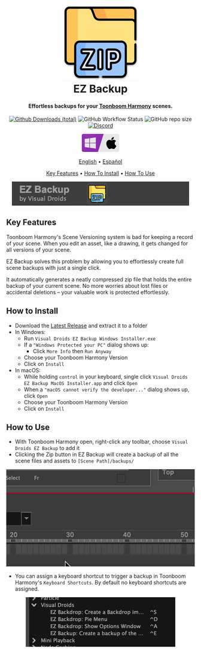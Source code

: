 <h1 align="center">
  <br>
  <a href="https://github.com/VisualDroids/EZ-Backup-for-Toonboom-Harmony/releases/latest"><img src="https://raw.githubusercontent.com/visualdroids/EZ-Backup-for-Toonboom-Harmony/master/docs/img/ezbackup.png" alt="Download EZ Backup" width="200"></a>
  <br>
  EZ Backup
  <br>
</h1>

<h4 align="center">Effortless backups for your <a href="https://www.toonboom.com/products/harmony" target="_blank">Toonboom Harmony</a> scenes.</h4>

<div align="center">

<p align="center">

[![Github Downloads (total)](https://img.shields.io/github/downloads/VisualDroids/EZ-Backup-for-Toonboom-Harmony/total)](https://github.com/VisualDroids/EZ-Backup-for-Toonboom-Harmony/releases/latest) ![GitHub Workflow Status](https://img.shields.io/github/actions/workflow/status/VisualDroids/EZ-Backup-for-Toonboom-Harmony/release.yml) ![GitHub repo size](https://img.shields.io/github/repo-size/VisualDroids/EZ-Backup-for-Toonboom-Harmony) [![Discord](https://img.shields.io/discord/984939769844891720?label=discord)](https://discord.gg/ZVnE6yK86E)

</p>

<a href="https://github.com/VisualDroids/EZ-Backup-for-Toonboom-Harmony/releases/latest"><img src="https://raw.githubusercontent.com/visualdroids/EZ-Backup-for-Toonboom-Harmony/master/docs/img/windows-macos.png" alt="" width="100"></a>

<p align="center">

[English](readme.md) • [Español](readme-spa.md)

</p>

<p align="center">
  <a href="#key-features">Key Features</a>
   •
  <a href="#how-to-install">How To Install</a>
   •
  <a href="#how-to-use">How To Use</a>
   <!-- • -->
  <!-- <a href="#how-to-use">Discord</a> -->
</p>

![](img/ezbackup2.webp)

</div>

## Key Features

Toonboom Harmony's Scene Versioning system is bad for keeping a record of your scene. When you edit an asset, like a drawing, it gets changed for all versions of your scene.

EZ Backup solves this problem by allowing you to effortlessly create full scene backups with just a single click.

It automatically generates a neatly compressed zip file that holds the entire backup of your current scene. No more worries about lost files or accidental deletions – your valuable work is protected effortlessly.

## How to Install

- Download the [Latest Release](https://github.com/VisualDroids/EZ-Backup-for-Toonboom-Harmony/releases/latest) and extract it to a folder
- In Windows:
  - Run `Visual Droids EZ Backup Windows Installer.exe`
  - If a `"Windows Protected your PC"` dialog shows up:
    - Click `More Info` then `Run Anyway`
  - Choose your Toonboom Harmony Version
  - Click on `Install`
- In macOS:
  - While holding `control` in your keyboard, single click `Visual Droids EZ Backup MacOS Installer.app` and click `Open`
  - When a `"macOS cannot verify the developer..."` dialog shows up, click `Open`
  - Choose your Toonboom Harmony Version
  - Click on `Install`

## How to Use

- With Toonboom Harmony open, right-click any toolbar, choose `Visual Droids EZ Backup` to add it
- Clicking the Zip button in EZ Backup will create a backup of all the scene files and assets to `[Scene Path]/backups/`

<div align="center">

![](img/ezbackup3.webp)

</div>

- You can assign a keyboard shortcut to trigger a backup in Toonboom Harmony's `Keyboard Shortcuts`. By default no keyboard shortcuts are assigned.

<div align="center">

![](img/ezbackup-keyshortcuts.jpg)

</div>
